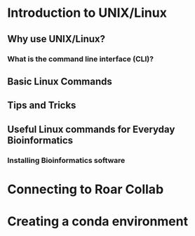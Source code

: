 # Introduction to UNIX/Linux
## Why use UNIX/Linux?
### What is the command line interface (CLI)?
## Basic Linux Commands
## Tips and Tricks
## Useful Linux commands for Everyday Bioinformatics
### Installing Bioinformatics software

# Connecting to Roar Collab
# Creating a conda environment

